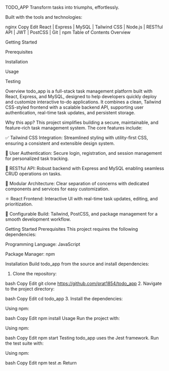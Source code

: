 TODO_APP
Transform tasks into triumphs, effortlessly.

Built with the tools and technologies:

nginx
Copy
Edit
React | Express | MySQL | Tailwind CSS | Node.js | RESTful API | JWT | PostCSS | Git | npm
Table of Contents
Overview

Getting Started

Prerequisites

Installation

Usage

Testing

Overview
todo_app is a full-stack task management platform built with React, Express, and MySQL, designed to help developers quickly deploy and customize interactive to-do applications. It combines a clean, Tailwind CSS-styled frontend with a scalable backend API, supporting user authentication, real-time task updates, and persistent storage.

Why this app?
This project simplifies building a secure, maintainable, and feature-rich task management system. The core features include:

✅ Tailwind CSS Integration: Streamlined styling with utility-first CSS, ensuring a consistent and extensible design system.

🔐 User Authentication: Secure login, registration, and session management for personalized task tracking.

🔁 RESTful API: Robust backend with Express and MySQL enabling seamless CRUD operations on tasks.

🧩 Modular Architecture: Clear separation of concerns with dedicated components and services for easy customization.

⚛️ React Frontend: Interactive UI with real-time task updates, editing, and prioritization.

🔧 Configurable Build: Tailwind, PostCSS, and package management for a smooth development workflow.

Getting Started
Prerequisites
This project requires the following dependencies:

Programming Language: JavaScript

Package Manager: npm

Installation
Build todo_app from the source and install dependencies:

1. Clone the repository:

bash
Copy
Edit
git clone https://github.com/prat1854/todo_app
2. Navigate to the project directory:

bash
Copy
Edit
cd todo_app
3. Install the dependencies:

Using npm:

bash
Copy
Edit
npm install
Usage
Run the project with:

Using npm:

bash
Copy
Edit
npm start
Testing
todo_app uses the Jest framework. Run the test suite with:

Using npm:

bash
Copy
Edit
npm test
🔙 Return
